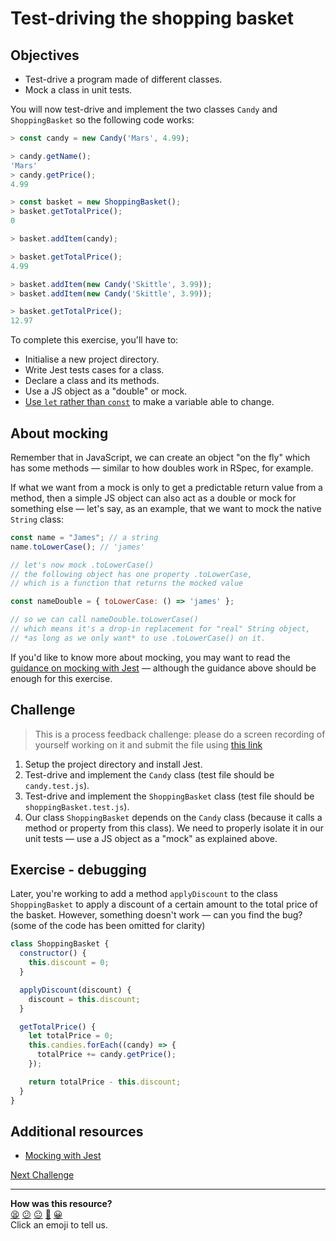 # Test-driving the shopping basket

## Objectives

 * Test-drive a program made of different classes.
 * Mock a class in unit tests.

You will now test-drive and implement the two classes `Candy` and `ShoppingBasket` so the
following code works:

```javascript
> const candy = new Candy('Mars', 4.99);

> candy.getName();
'Mars'
> candy.getPrice();
4.99

> const basket = new ShoppingBasket();
> basket.getTotalPrice();
0

> basket.addItem(candy);

> basket.getTotalPrice();
4.99

> basket.addItem(new Candy('Skittle', 3.99));
> basket.addItem(new Candy('Skittle', 3.99));

> basket.getTotalPrice();
12.97
```

To complete this exercise, you'll have to:
  * Initialise a new project directory.
  * Write Jest tests cases for a class.
  * Declare a class and its methods.
  * Use a JS object as a "double" or mock.
  * [Use `let` rather than
    `const`](https://developer.mozilla.org/en-US/docs/Web/JavaScript/Reference/Statements/let)
    to make a variable able to change.

## About mocking

Remember that in JavaScript, we can create an object "on the fly" which has some methods —
similar to how doubles work in RSpec, for example.

If what we want from a mock is only to get a predictable return value from a method, then
a simple JS  object can also act as a double or mock for something else — let's say, as an
example, that we want to mock the native `String` class:

```js
const name = "James"; // a string
name.toLowerCase(); // 'james'

// let's now mock .toLowerCase()
// the following object has one property .toLowerCase,
// which is a function that returns the mocked value

const nameDouble = { toLowerCase: () => 'james' };

// so we can call nameDouble.toLowerCase()
// which means it's a drop-in replacement for "real" String object,
// *as long as we only want* to use .toLowerCase() on it.
```

If you'd like to know more about mocking, you may want to read the [guidance on mocking
with Jest](../pills/mocking_with_jest.md) — although the guidance above should be enough
for this exercise.

## Challenge

> This is a process feedback challenge: please do a screen recording of yourself working on it and submit the file using [this link](https://airtable.com/shrvo9ePjlwnaiLv5?prefill_Item=jsfun_3)

1. Setup the project directory and install Jest.
2. Test-drive and implement the `Candy` class (test file should be `candy.test.js`).
3. Test-drive and implement the `ShoppingBasket` class (test file should be
   `shoppingBasket.test.js`).
4. Our class `ShoppingBasket` depends on the `Candy` class (because it calls a method or
   property from this class). We need to properly isolate it in our unit tests — use a JS
   object as a "mock" as explained above.

## Exercise - debugging

Later, you're working to add a method `applyDiscount` to the class `ShoppingBasket` to
apply a discount of a certain amount to the total price of the basket. However, something
doesn't work — can you find the bug? (some of the code has been omitted for clarity)

```javascript
class ShoppingBasket {
  constructor() {
    this.discount = 0;
  }

  applyDiscount(discount) {
    discount = this.discount;
  }

  getTotalPrice() {
    let totalPrice = 0;
    this.candies.forEach((candy) => {
      totalPrice += candy.getPrice();
    });

    return totalPrice - this.discount;
  }
}
```

## Additional resources

 * [Mocking with Jest](../pills/mocking_with_jest.md)

[Next Challenge](04_thermostat.md)

<!-- BEGIN GENERATED SECTION DO NOT EDIT -->

---

**How was this resource?**  
[😫](https://airtable.com/shrUJ3t7KLMqVRFKR?prefill_Repository=makersacademy%2Fjavascript-fundamentals&prefill_File=challenges%2F03_shopping_basket.md&prefill_Sentiment=😫) [😕](https://airtable.com/shrUJ3t7KLMqVRFKR?prefill_Repository=makersacademy%2Fjavascript-fundamentals&prefill_File=challenges%2F03_shopping_basket.md&prefill_Sentiment=😕) [😐](https://airtable.com/shrUJ3t7KLMqVRFKR?prefill_Repository=makersacademy%2Fjavascript-fundamentals&prefill_File=challenges%2F03_shopping_basket.md&prefill_Sentiment=😐) [🙂](https://airtable.com/shrUJ3t7KLMqVRFKR?prefill_Repository=makersacademy%2Fjavascript-fundamentals&prefill_File=challenges%2F03_shopping_basket.md&prefill_Sentiment=🙂) [😀](https://airtable.com/shrUJ3t7KLMqVRFKR?prefill_Repository=makersacademy%2Fjavascript-fundamentals&prefill_File=challenges%2F03_shopping_basket.md&prefill_Sentiment=😀)  
Click an emoji to tell us.

<!-- END GENERATED SECTION DO NOT EDIT -->

